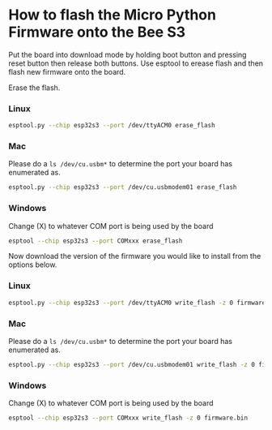 # How to flash the Micro Python Firmware onto the Bee S3


Put the board into download mode by holding boot button and pressing reset button then release both buttons. 
Use esptool to erease flash and then flash new firmware onto the board.

Erase the flash.
### Linux
```bash
esptool.py --chip esp32s3 --port /dev/ttyACM0 erase_flash
```

### Mac
Please do a `ls /dev/cu.usbm*` to determine the port your board has enumerated as.
```bash
esptool.py --chip esp32s3 --port /dev/cu.usbmodem01 erase_flash
```

### Windows
Change (X) to whatever COM port is being used by the board
```bash
esptool --chip esp32s3 --port COMxxx erase_flash
```

Now download the version of the firmware you would like to install from the options below.

### Linux
```bash
esptool.py --chip esp32s3 --port /dev/ttyACM0 write_flash -z 0 firmware.bin
```

### Mac
Please do a `ls /dev/cu.usbm*` to determine the port your board has enumerated as.
```bash
esptool.py --chip esp32s3 --port /dev/cu.usbmodem01 write_flash -z 0 firmware.bin
```

### Windows
Change (X) to whatever COM port is being used by the board
```bash
esptool --chip esp32s3 --port COMxxx write_flash -z 0 firmware.bin
